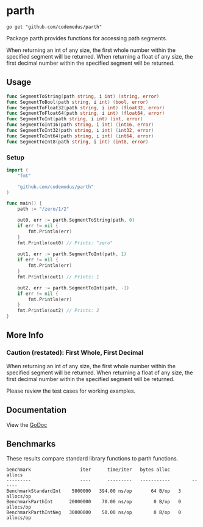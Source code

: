 # parth

    go get "github.com/codemodus/parth"

Package parth provides functions for accessing path segments.

When returning an int of any size, the first whole number within the specified 
segment will be returned.  When returning a float of any size, the first 
decimal number within the specified segment will be returned.

## Usage

```go
func SegmentToString(path string, i int) (string, error)
func SegmentToBool(path string, i int) (bool, error)
func SegmentToFloat32(path string, i int) (float32, error)
func SegmentToFloat64(path string, i int) (float64, error)
func SegmentToInt(path string, i int) (int, error)
func SegmentToInt16(path string, i int) (int16, error)
func SegmentToInt32(path string, i int) (int32, error)
func SegmentToInt64(path string, i int) (int64, error)
func SegmentToInt8(path string, i int) (int8, error)
```

### Setup

```go
import (
    "fmt"

	"github.com/codemodus/parth"
)

func main() {
	path := "/zero/1/2"

    out0, err := parth.SegmentToString(path, 0)
	if err != nil {
		fmt.Println(err)
	}                     
	fmt.Println(out0) // Prints: "zero"
	
	out1, err := parth.SegmentToInt(path, 1)
    if err != nil {
    	fmt.Println(err)
    }
   	fmt.Println(out1) // Prints: 1

    out2, err := parth.SegmentToInt(path, -1)
    if err != nil {
        fmt.Println(err)
    }
    fmt.Println(out2) // Prints: 2
}
```

## More Info

### Caution (restated): First Whole, First Decimal

When returning an int of any size, the first whole number within the specified 
segment will be returned.  When returning a float of any size, the first 
decimal number within the specified segment will be returned.

Please review the test cases for working examples.

## Documentation

View the [GoDoc](http://godoc.org/github.com/codemodus/parth)

## Benchmarks

These results compare standard library functions to parth functions.

    benchmark                  iter      time/iter   bytes alloc        allocs
    ---------                  ----      ---------   -----------        ------
    BenchmarkStandardInt    5000000   394.00 ns/op       64 B/op   3 allocs/op
    BenchmarkParthInt      20000000    70.00 ns/op        0 B/op   0 allocs/op
    BenchmarkParthIntNeg   30000000    50.00 ns/op        0 B/op   0 allocs/op
